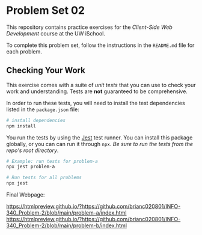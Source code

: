 # Problem Set 02

This repository contains practice exercises for the _Client-Side Web Development_ course at the UW iSchool.

To complete this problem set, follow the instructions in the `README.md` file for each problem.

## Checking Your Work
This exercise comes with a suite of _unit tests_ that you can use to check your work and understanding. Tests are **not** guaranteed to be comprehensive.

In order to run these tests, you will need to install the test dependencies listed in the `package.json` file:

```bash
# install dependencies
npm install
```

You run the tests by using the [Jest](https://facebook.github.io/jest/) test runner. You can install this package globally, or you can can run it through `npx`. _Be sure to run the tests from the repo's root directory_.

```bash
# Example: run tests for problem-a
npx jest problem-a

# Run tests for all problems
npx jest
```

Final Webpage:

https://htmlpreview.github.io/?https://github.com/brianc020801/INFO-340_Problem-2/blob/main/problem-a/index.html
https://htmlpreview.github.io/?https://github.com/brianc020801/INFO-340_Problem-2/blob/main/problem-b/index.html
